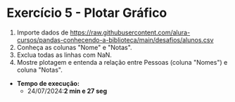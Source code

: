 # Exercício 5 - Plotar Gráfico

1) Importe dados de https://raw.githubusercontent.com/alura-cursos/pandas-conhecendo-a-biblioteca/main/desafios/alunos.csv
2) Conheça as colunas "Nome" e "Notas".
3) Exclua todas as linhas com NaN.
4) Mostre plotagem e entenda a relação entre Pessoas (coluna "Nomes") e coluna "Notas".
- **Tempo de execução:** 
    - 24/07/2024:**2 min e 27 seg**